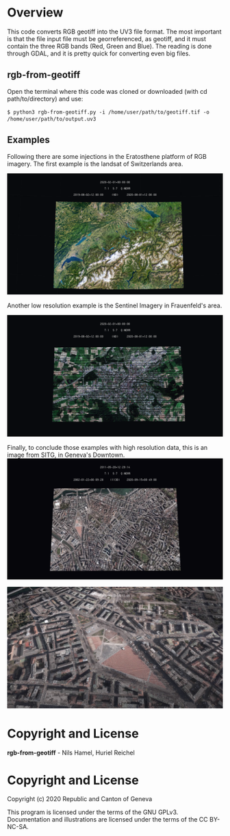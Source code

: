 # Overview

This code converts RGB geotiff into the UV3 file format. The most important is that the file input file must be georreferenced, as geotiff, and it must contain the three RGB bands (Red, Green and Blue). The reading is done through GDAL, and it is pretty quick for converting even big files. 

## rgb-from-geotiff

Open the terminal where this code was cloned or downloaded (with cd path/to/directory) and use:

```
$ python3 rgb-from-geotiff.py -i /home/user/path/to/geotiff.tif -o /home/user/path/to/output.uv3
```

## Examples

Following there are some injections in the Eratosthene platform of RGB imagery. The first example is the landsat of Switzerlands area.

![](landsat.png)

Another low resolution example is the Sentinel Imagery in Frauenfeld's area.

![](sentinel.png)

Finally, to conclude those examples with high resolution data, this is an image from SITG, in Geneva's Downtown.
![](geneva.png)

![](geneva_zoom.png)

# Copyright and License

**rgb-from-geotiff** - Nils Hamel, Huriel Reichel <br >

# Copyright and License
Copyright (c) 2020 Republic and Canton of Geneva

This program is licensed under the terms of the GNU GPLv3. Documentation and illustrations are licensed under the terms of the CC BY-NC-SA.

